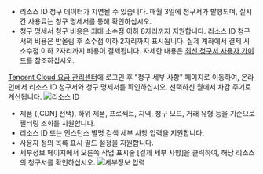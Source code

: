 >
 - 리소스 ID 청구 데이터가 지연될 수 있습니다. 매월 3일에 청구서가 발행되며, 실시간 사용료는 청구 명세서를 통해 확인하십시오.
 - 청구 명세서 청구 비용은 최대 소수점 이하 8자리까지 지원합니다. 리소스 ID 청구서의 비용은 반올림 후 소수점 이하 2자리까지 표시됩니다. 실제 계좌에서 결제 시 소수점 이하 2자리까지 비용이 결제됩니다. 자세한 내용은 [최신 청구서 사용자 가이드](https://cloud.tencent.com/document/product/555/14192)를 참조하십시오.

[Tencent Cloud 요금 관리센터](https://console.cloud.tencent.com/expense/bill/summary)에 로그인 후 "청구 세부 사항" 페이지로 이동하여, 온라인에서 리소스 ID 청구서와 청구 명세서를 확인하십시오. 선택하신 월에서 차감 주기로 계산됩니다.
![리소스 ID](https://main.qcloudimg.com/raw/35571c74116fee85c7733c75af76ef0f.png)

- 제품 ([CDN] 선택), 하위 제품, 프로젝트, 지역, 청구 모드, 거래 유형 등을 기준으로 필터링 조회를 지원합니다.
- 리소스 ID 또는 인스턴스 별명 검색 세부 사항 입력을 지원합니다.
- 사용자 정의 목록 표시 필드 설정을 지원합니다.
- 세부정보 페이지에서 오른쪽 작업 표시줄 [결제 세부 사항]을 클릭하여, 해당 리소스의 청구서를 확인하십시오.
![세부정보 입력](https://main.qcloudimg.com/raw/f16c0c9c80080ab7ceaf9a407367a6b6.png)

